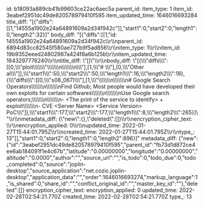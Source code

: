 id: b18093a889cb41b99603ce22ac6aec5a
parent_id: 
item_type: 1
item_id: 3eabef2951dc49de820578979410f595
item_updated_time: 1646016693284
title_diff: "[{\"diffs\":[[1,\"14555a1902e24a64891609a2d34f942c\"]],\"start1\":0,\"start2\":0,\"length1\":0,\"length2\":32}]"
body_diff: "[{\"diffs\":[[1,\"id: 14555a1902e24a64891609a2d34f942c\\\r\\\nparent_id: 6894d83cc82545f580ae727b9f5ad856\\\r\\\nitem_type: 1\\\r\\\nitem_id: 19b9352eeed24802987a424f8a6b125b\\\r\\\nitem_updated_time: 1643297776240\\\r\\\ntitle_diff: \\\"[]\\\"\\\r\\\nbody_diff: \\\"[{\\\\\\\"diffs\\\\\\\":[[0,\\\\\\\"ploit\\\\\\\\\\\\\\\"\\\\\\\\\\\\\n\\\\\\\\\\\\\n\\\\\\\"],[1,\\\\\\\"# \\\\\\\"],[0,\\\\\\\"Other al\\\\\\\"]],\\\\\\\"start1\\\\\\\":50,\\\\\\\"start2\\\\\\\":50,\\\\\\\"length1\\\\\\\":16,\\\\\\\"length2\\\\\\\":18},{\\\\\\\"diffs\\\\\\\":[[0,\\\\\\\"s08_067)\\\\\\\"],[1,\\\\\\\"\\\\\\\\\\\\\n\\\\\\\\\\\\\n# Google Search Operators\\\\\\\\\\\\\n\\\\\\\\\\\\\nFind Github; Most people would have developed their own exploits for certain softwares\\\\\\\\\\\\\n\\\\\\\\\\\\\nUse Google search operators;\\\\\\\\\\\\\n\\\\\\\\\\\\\n- &lt;The print of the service to identify&gt; + exploit\\\\\\\\\\\\\n- CVE &lt;Server Name&gt; &lt;Service Version&gt; PoC\\\\\\\"]],\\\\\\\"start1\\\\\\\":177,\\\\\\\"start2\\\\\\\":177,\\\\\\\"length1\\\\\\\":8,\\\\\\\"length2\\\\\\\":265}]\\\"\\\r\\\nmetadata_diff: {\\\"new\\\":{},\\\"deleted\\\":[]}\\\r\\\nencryption_cipher_text: \\\r\\\nencryption_applied: 0\\\r\\\nupdated_time: 2022-01-27T15:44:01.795Z\\\r\\\ncreated_time: 2022-01-27T15:44:01.795Z\\\r\\\ntype_: 13\"]],\"start1\":0,\"start2\":0,\"length1\":0,\"length2\":896}]"
metadata_diff: {"new":{"id":"3eabef2951dc49de820578979410f595","parent_id":"fb73d1d872ce4ee6ab184091f1e4c67b","latitude":"0.00000000","longitude":"0.00000000","altitude":"0.0000","author":"","source_url":"","is_todo":0,"todo_due":0,"todo_completed":0,"source":"joplin-desktop","source_application":"net.cozic.joplin-desktop","application_data":"","order":1646016693274,"markup_language":1,"is_shared":0,"share_id":"","conflict_original_id":"","master_key_id":""},"deleted":[]}
encryption_cipher_text: 
encryption_applied: 0
updated_time: 2022-02-28T02:54:21.770Z
created_time: 2022-02-28T02:54:21.770Z
type_: 13